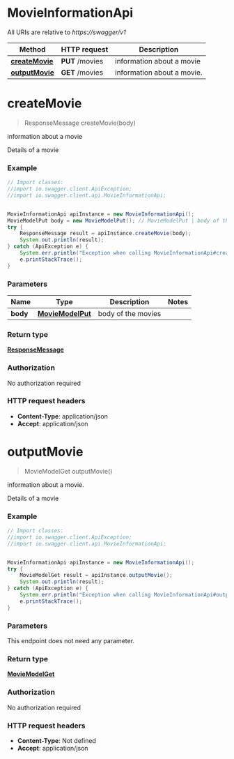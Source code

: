 # MovieInformationApi

All URIs are relative to *https://swagger/v1*

Method | HTTP request | Description
------------- | ------------- | -------------
[**createMovie**](MovieInformationApi.md#createMovie) | **PUT** /movies | information about a movie
[**outputMovie**](MovieInformationApi.md#outputMovie) | **GET** /movies | information about a movie.


<a name="createMovie"></a>
# **createMovie**
> ResponseMessage createMovie(body)

information about a movie

Details of a movie

### Example
```java
// Import classes:
//import io.swagger.client.ApiException;
//import io.swagger.client.api.MovieInformationApi;


MovieInformationApi apiInstance = new MovieInformationApi();
MovieModelPut body = new MovieModelPut(); // MovieModelPut | body of the movies
try {
    ResponseMessage result = apiInstance.createMovie(body);
    System.out.println(result);
} catch (ApiException e) {
    System.err.println("Exception when calling MovieInformationApi#createMovie");
    e.printStackTrace();
}
```

### Parameters

Name | Type | Description  | Notes
------------- | ------------- | ------------- | -------------
 **body** | [**MovieModelPut**](MovieModelPut.md)| body of the movies |

### Return type

[**ResponseMessage**](ResponseMessage.md)

### Authorization

No authorization required

### HTTP request headers

 - **Content-Type**: application/json
 - **Accept**: application/json

<a name="outputMovie"></a>
# **outputMovie**
> MovieModelGet outputMovie()

information about a movie.

Details of a movie

### Example
```java
// Import classes:
//import io.swagger.client.ApiException;
//import io.swagger.client.api.MovieInformationApi;


MovieInformationApi apiInstance = new MovieInformationApi();
try {
    MovieModelGet result = apiInstance.outputMovie();
    System.out.println(result);
} catch (ApiException e) {
    System.err.println("Exception when calling MovieInformationApi#outputMovie");
    e.printStackTrace();
}
```

### Parameters
This endpoint does not need any parameter.

### Return type

[**MovieModelGet**](MovieModelGet.md)

### Authorization

No authorization required

### HTTP request headers

 - **Content-Type**: Not defined
 - **Accept**: application/json


